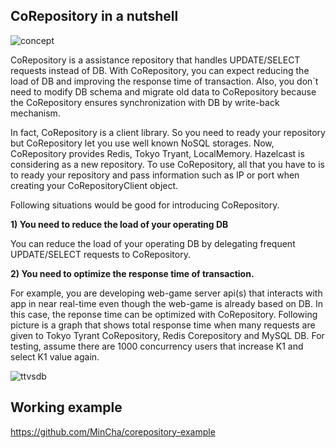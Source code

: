## CoRepository in a nutshell
![concept](http://good-samples.googlecode.com/files/corepository-concept-20120731.gif)

CoRepository is a assistance repository that handles UPDATE/SELECT requests instead of DB. With CoRepository, you can expect reducing the load of DB and improving the response time of transaction. Also, you don`t need to modify DB schema and migrate old data to CoRepository because the CoRepository ensures synchronization with DB by write-back mechanism.

In fact, CoRepository is a client library. So you need to ready your repository but CoRepository let you use well known NoSQL storages. Now, CoRepository provides Redis, Tokyo Tryant, LocalMemory. Hazelcast is considering as a new repository. To use CoRepository, all that you have to is to ready your repository and pass information such as IP or port when creating your CoRepositoryClient object. 

Following situations would be good for introducing CoRepository.

**1) You need to reduce the load of your operating DB**

You can reduce the load of your operating DB by delegating frequent UPDATE/SELECT requests to CoRepository.

**2) You need to optimize the response time of transaction.**

For example, you are developing web-game server api(s) that interacts with app in near real-time even though the web-game is already based on DB. In this case, the reponse time can be optimized with CoRepository. Following picture is a graph that shows total response time when many requests are given to Tokyo Tyrant CoRepository, Redis Corepository and MySQL DB. For testing, assume there are 1000 concurrency users that increase K1 and select K1 value again.

![ttvsdb](http://good-samples.googlecode.com/files/tt-vs-db4.gif)

## Working example
https://github.com/MinCha/corepository-example 
